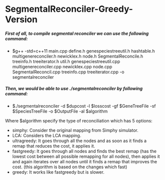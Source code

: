 # SegmentalReconciler-Greedy-Version

##### First of all, to compile segmental reconciler we can use the following command:

- $g++ -std=c++11 main.cpp define.h genespeciestreeutil.h hashtable.h multigenereconciler.h newicklex.h node.h SegmentalReconcile.h treeinfo.h treeiterator.h util.h genespeciestreeutil.cpp multigenereconciler.cpp newicklex.cpp node.cpp SegmentalReconcil.cpp treeinfo.cpp treeiterator.cpp  -o segmentalreconciler

##### Then, we would be able to use ./segmentalreconciler by following command:

- $./segmentalreconciler -d $dupcost -l $losscost -gf $GeneTreeFile -sf $SpeciesTreeFile -o $OutputFile -al $algorithm

Where $algorithm specify the type of reconciliation which has 5 options:

- simphy: Consider the original mapping from Simphy simulator.
- LCA: Considers the LCA mapping.
- ultragreedy: It goes through all the nodes and as soon as it finds a remap that reduces the cost, it applies it.
- fastgreedy: It goes through all nodes and finds the best remap (has the lowest cost between all possible remapping for all nodes), then applies it and again iterates over all nodes until it finds a remap that improves the cost. (this algorithm is based on the changes which fast)
- greedy: It works like fastgreedy but is slower.
